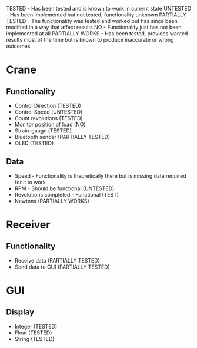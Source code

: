 TESTED - Has been tested and is known to work in current state
UNTESTED - Has been implemented but not tested, functionality unknown
PARTIALLY TESTED - The functionality was tested and worked but has since been modified in a way that affect results
NO - Functionality just has not been implemented at all
PARTIALLY WORKS - Has been tested, provides wanted results most of the time but is known to produce inaccurate or wrong outcomes

# Crane
## Functionality
- Control Direction (TESTED)
- Control Speed (UNTESTED)
- Count revolutions (TESTED)
- Monitor position of load (NO)
- Strain-gauge (TESTED)
- Bluetooth sender (PARTIALLY TESTED)
- OLED (TESTED)
## Data
- Speed - Functionality is theoretically there but is missing data required for it to work
- RPM - Should be functional (UNTESTED)
- Revolutions completed - Functional (TEST)
- Newtons (PARTIALLY WORKS)

# Receiver
## Functionality 
- Receive data (PARTIALLY TESTED)
- Send data to GUI (PARTIALLY TESTED)

# GUI
## Display
- Integer (TESTED)
- Float (TESTED)
- String (TESTED)
